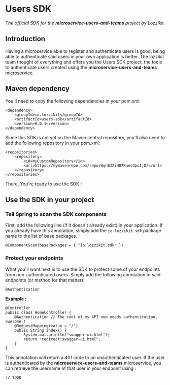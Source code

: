 # Users SDK

*The official SDK for the **microservice-users-and-teams** project by Lozzikit.*

## Introduction

Having a microservice able to register and authenticate users is good, being able to authenticate 
said users in your own application is better. The lozzikit team thought of everything and 
offers you the Users SDK project, the tools to authenticate users created using the 
**microservice-users-and-teams** microservice. 

## Maven dependency

You'll need to copy the following dependencies in your pom.xml:

```
<dependency>
    <groupId>io.lozzikit</groupId>
    <artifactId>users-sdk</artifactId>
    <version>0.0.1</version>
</dependency>
```

Since this SDK is not yet on the Maven central repository, you'll also need to add the following 
repository in your pom.xml:

```
<repositories>
    <repository>
        <id>myCustomRepository</id>
        <url>https://mymavenrepo.com/repo/WqnBJ2iHO7KunsQpuIjD/</url>
    </repository>
</repositories>
``` 

There, You're ready to use the SDK !

## Use the SDK in your project

### Tell Spring to scan the SDK components 

First, add the following line (if it doesn't already exist) in your application. If you already have this annotation, simply add the `io.lozzikit.sdk` package name to the list of base packages.

```
@ComponentScan(basePackages = { "io.lozzikit.sdk" })
```

### Protect your endpoints

What you'll want next is to use the SDK to protect some of your endpoints from non-authenticated users. Simply add the 
following annotation to said endpoints (or method for that matter):

```
@Authentication
```

**Example :**

```
@Controller
public class HomeController {
    @Authentication // The root of my API now needs authentication, awesome !
    @RequestMapping(value = "/")
    public String index() {
        System.out.println("swagger-ui.html");
        return "redirect:swagger-ui.html";
    }
}

```

This annotation will return a 401 code to an unauthenticated user. If the user is authenticated by 
the **microservice-users-and-teams** microservice, you can retrieve the username of that user in your 
endpoint using :

```
// TODO
```



